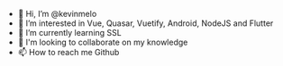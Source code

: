 - 👋 Hi, I’m @kevinmelo
- 👀 I’m interested in Vue, Quasar, Vuetify, Android, NodeJS and Flutter
- 🌱 I’m currently learning SSL
- 💞️ I'm looking to collaborate on my knowledge
- 📫 How to reach me Github

<!---
kevinmelo/kevinmelo is a ✨ special ✨ repository because its `README.md` (this file) appears on your GitHub profile.
You can click the Preview link to take a look at your changes.
--->
